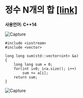 # 정수 N개의 합 [[link]](https://www.acmicpc.net/problem/15596)
**사용언어: C++14**

![Capture](https://user-images.githubusercontent.com/38516906/65989214-3db3ec00-e457-11e9-841d-89e6be2687ee.PNG)

```
#include <iostream>
#include <vector>

long long sum(std::vector<int> &a)
{
    long long sum = 0;
    for(int i=0; i<a.size(); i++)
        sum += a[i];
    return sum;
}
```
![Capture](https://user-images.githubusercontent.com/38516906/65987285-836eb580-e453-11e9-8c2c-3312f4039c71.PNG)
